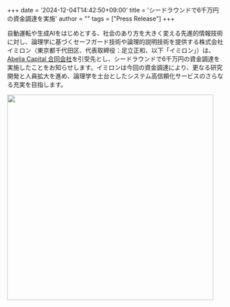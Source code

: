 +++
date = '2024-12-04T14:42:50+09:00'
title = 'シードラウンドで6千万円の資金調達を実施'
author = ""
tags = ["Press Release"]
+++

自動運転や生成AIをはじめとする、社会のあり方を大きく変える先進的情報技術に対し、論理学に基づくセーフガード技術や論理的説明技術を提供する株式会社イミロン（東京都千代田区、代表取締役：足立正和、以下「イミロン」）は、[Abelia Capital 合同会社](https://www.abeliacap.com/)を引受先とし、シードラウンドで6千万円の資金調達を実施したことをお知らせします。イミロンは今回の資金調達により、更なる研究開発と人員拡大を進め、論理学を土台としたシステム高信頼化サービスのさらなる充実を目指します。

<img src = "/images/prtimes_01_main.png" width="480px"/>
